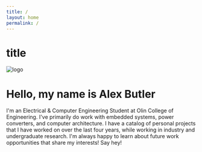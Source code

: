 ```yaml
---
title: /
layout: home
permalink: /
---
```


# title

<img src="./media/logo.gif" alt="logo">

# Hello, my name is Alex Butler

I'm an Electrical & Computer Engineering Student at Olin College of Engineering. 
I've primarily do work with embedded systems, power converters, and computer architecture.
I have a catalog of personal projects that I have worked on over the last four years, 
while working in industry and undergraduate research.
I'm always happy to learn about future work opportunities that share my interests! 
Say hey!
